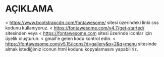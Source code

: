 # AÇIKLAMA
< https://www.bootstrapcdn.com/fontawesome/ sitesi üzerindeki linki css kodunu kullanıyoruz. 
< https://fontawesome.com/v4.7/get-started/ sitesinden veya
< https://fontawesome.com sitesi üzerinde iconlar için üyelik oluşturun.
< gmail'e gelen kodu kontrol edin.
< https://fontawesome.com/v5.15/icons?d=gallery&p=2&q=menu sitesinde almak istediğimiz iconun html kodunu kopyalamasını yapabiliriz.